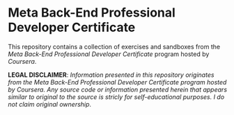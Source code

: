 # Meta Back-End Professional Developer Certificate 

This repository contains a collection of exercises and sandboxes from the _Meta Back-End Professional Developer Certificate_ program hosted by _Coursera_. 



__LEGAL DISCLAIMER__: _Information presented in this repository originates from the _Meta Back-End Professional Developer Certificate_ program hosted by _Coursera_. Any source code or information presented herein that appears similar to original to the source is stricly for self-educational purposes. I do not claim original ownership_. 
